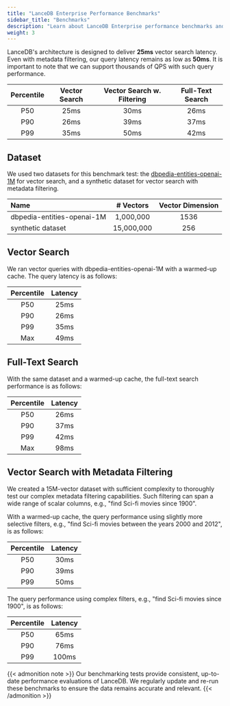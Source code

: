 ```yaml
---
title: "LanceDB Enterprise Performance Benchmarks"
sidebar_title: "Benchmarks"
description: "Learn about LanceDB Enterprise performance benchmarks and metrics. Includes query performance, scalability tests, and comparison with other vector databases."
weight: 3
---
```


LanceDB's architecture is designed to deliver **25ms** vector search latency.
Even with metadata filtering, our query latency remains as low as **50ms**.
It is important to note that we can support thousands of QPS with such query performance.

| Percentile | Vector Search | Vector Search w. Filtering | Full-Text Search |
|:------------:|:------------:|:-------------------------:|:----------------:|
| P50 | 25ms | 30ms | 26ms |
| P90 | 26ms | 39ms | 37ms |
| P99 | 35ms | 50ms | 42ms |

## Dataset

We used two datasets for this benchmark test: the [dbpedia-entities-openai-1M](https://huggingface.co/datasets/KShivendu/dbpedia-entities-openai-1M) 
for vector search, and a synthetic dataset for vector search with metadata filtering. 

| Name | # Vectors | Vector Dimension |
|:------|:---------:|:---------------:|
| dbpedia-entities-openai-1M | 1,000,000 | 1536 |
| synthetic dataset | 15,000,000 | 256 |

## Vector Search

We ran vector queries with dbpedia-entities-openai-1M with a warmed-up cache. 
The query latency is as follows:

| Percentile | Latency |
|:------------:|:-------:|
| P50 | 25ms |
| P90 | 26ms |
| P99 | 35ms |
| Max | 49ms |

## Full-Text Search

With the same dataset and a warmed-up cache, the full-text search performance is as follows:

| Percentile | Latency |
|:------------:|:-------:|
| P50 | 26ms |
| P90 | 37ms |
| P99 | 42ms |
| Max | 98ms |

## Vector Search with Metadata Filtering

We created a 15M-vector dataset with sufficient complexity to thoroughly test our complex metadata filtering capabilities. 
Such filtering can span a wide range of scalar columns, e.g., "find Sci-fi movies since 1900". 

With a warmed-up cache, the query performance using slightly more selective filters, 
e.g., "find Sci-fi movies between the years 2000 and 2012", is as follows: 

| Percentile | Latency |
|:-----------:|:-------:|
| P50 | 30ms |
| P90 | 39ms |
| P99 | 50ms |

The query performance using complex filters, e.g., "find Sci-fi movies since 1900", is as follows:

| Percentile | Latency |
|:------------:|:-------:|
| P50 | 65ms |
| P90 | 76ms |
| P99 | 100ms |

{{< admonition note >}}
Our benchmarking tests provide consistent, up-to-date performance evaluations of LanceDB. We regularly update and re-run these benchmarks to ensure the data remains accurate and relevant.
{{< /admonition >}}
